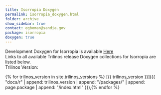 ```yaml
---
title: Isorropia Doxygen
permalink: isorropia_doxygen.html
folder: archive
show_sidebar: true
contact: egboman@sandia.gov
package: isorropia
doxygen: true
---
```


Development Doxygen for Isorropia is available [Here](docs/dev//isorropia/index.html)  
Links to all available Trilinos release Doxygen collections for Isorropia are listed below.  
Trilinos Version:

{% for trilinos_version in site.trilinos_versions %}
[{{ trilinos_version }}]({{ "docs/r" | append: trilinos_version | append: "/packages/" | append: page.package | append: "/index.html" }}),{% endfor %}
